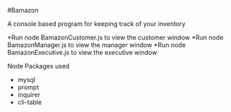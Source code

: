 #Bamazon

A console based program for keeping track of your inventory

*Run node BamazonCustomer.js to view the customer window
*Run node BamazonManager.js to view the manager window
*Run node BamazonExecutive.js to view the executive window

Node Packages used
  * mysql
  * prompt
  * inquirer
  * cli-table